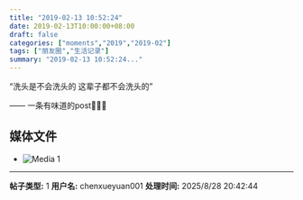 ```yaml
---
title: "2019-02-13 10:52:24"
date: 2019-02-13T10:00:00+08:00
draft: false
categories: ["moments","2019","2019-02"]
tags: ["朋友圈","生活记录"]
summary: "2019-02-13 10:52:24..."
---
```


“洗头是不会洗头的
这辈子都不会洗头的”

—— 一条有味道的post💁🏻‍♀️

## 媒体文件

- ![Media 1](/Moments/photos/2019-02-13/201902131052240.jpg)

---

**帖子类型:** 1
**用户名:** chenxueyuan001
**处理时间:** 2025/8/28 20:42:44